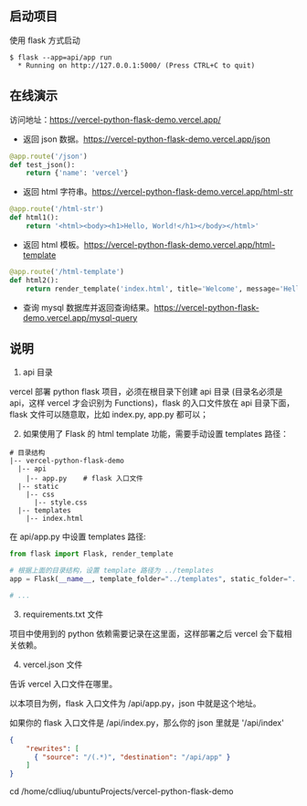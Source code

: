 ## 启动项目

使用 flask 方式启动

```
$ flask --app=api/app run
  * Running on http://127.0.0.1:5000/ (Press CTRL+C to quit)
```

## 在线演示

访问地址：https://vercel-python-flask-demo.vercel.app/

- 返回 json 数据。https://vercel-python-flask-demo.vercel.app/json

``` python
@app.route('/json')
def test_json():
    return {'name': 'vercel'}
```

- 返回 html 字符串。https://vercel-python-flask-demo.vercel.app/html-str

``` python
@app.route('/html-str')
def html1():
    return '<html><body><h1>Hello, World!</h1></body></html>'
```

- 返回 html 模板。https://vercel-python-flask-demo.vercel.app/html-template

``` python
@app.route('/html-template')
def html2():
    return render_template('index.html', title='Welcome', message='Hello, World!')
```

- 查询 mysql 数据库并返回查询结果。https://vercel-python-flask-demo.vercel.app/mysql-query

## 说明

1. api 目录

vercel 部署 python flask 项目，必须在根目录下创建 api 目录 (目录名必须是 api，这样 vercel 才会识别为 Functions)，flask 的入口文件放在 api 目录下面，flask 文件可以随意取，比如 index.py, app.py 都可以；

2. 如果使用了 Flask 的 html template 功能，需要手动设置 templates 路径：

```
# 目录结构
|-- vercel-python-flask-demo
  |-- api
    |-- app.py    # flask 入口文件
  |-- static
    |-- css
      |-- style.css
  |-- templates
    |-- index.html
```

在 api/app.py 中设置 templates 路径:

``` python
from flask import Flask, render_template

# 根据上面的目录结构，设置 template 路径为 ../templates
app = Flask(__name__, template_folder="../templates", static_folder="../static")

# ...
```

3. requirements.txt 文件

项目中使用到的 python 依赖需要记录在这里面，这样部署之后 vercel 会下载相关依赖。

4. vercel.json 文件

告诉 vercel 入口文件在哪里。

以本项目为例，flask 入口文件为 /api/app.py，json 中就是这个地址。

如果你的 flask 入口文件是 /api/index.py，那么你的 json 里就是 '/api/index'

``` json
{
    "rewrites": [
      { "source": "/(.*)", "destination": "/api/app" }
    ]
}
```



cd /home/cdliuq/ubuntuProjects/vercel-python-flask-demo